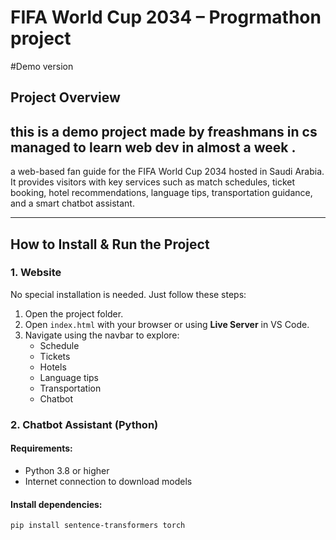 # FIFA World Cup 2034 – Progrmathon project
#Demo version 
## Project Overview
## this is a demo project made by freashmans in cs managed to learn web dev in almost a week . 
a web-based fan guide for the FIFA World Cup 2034 hosted in Saudi Arabia. It provides visitors with key services such as match schedules, ticket booking, hotel recommendations, language tips, transportation guidance, and a smart chatbot assistant.

---

## How to Install & Run the Project

### 1. Website
No special installation is needed. Just follow these steps:

1. Open the project folder.
2. Open `index.html` with your browser or using **Live Server** in VS Code.
3. Navigate using the navbar to explore:
   - Schedule
   - Tickets
   - Hotels
   - Language tips
   - Transportation
   - Chatbot

### 2. Chatbot Assistant (Python)

#### Requirements:
- Python 3.8 or higher
- Internet connection to download models

#### Install dependencies:
```bash
pip install sentence-transformers torch


